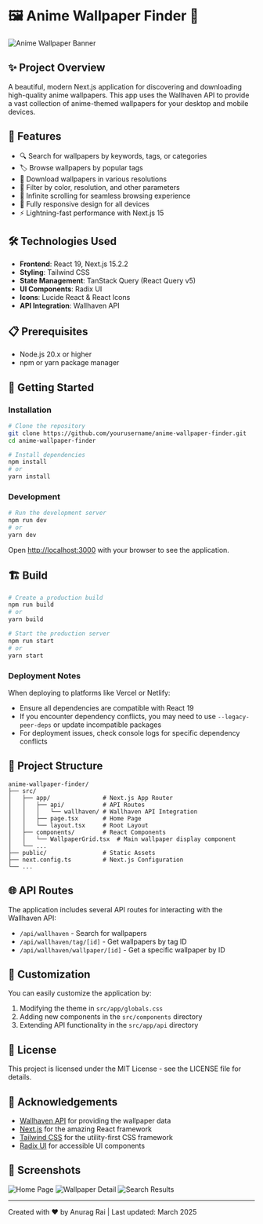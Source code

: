 # 🖼️ Anime Wallpaper Finder 🌸

![Anime Wallpaper Banner](https://wallhaven.cc/images/layout/logo.png)

## ✨ Project Overview

A beautiful, modern Next.js application for discovering and downloading high-quality anime wallpapers. This app uses the Wallhaven API to provide a vast collection of anime-themed wallpapers for your desktop and mobile devices.

## 🚀 Features

- 🔍 Search for wallpapers by keywords, tags, or categories
- 🏷️ Browse wallpapers by popular tags
- 💾 Download wallpapers in various resolutions
- 🌈 Filter by color, resolution, and other parameters
- 🔄 Infinite scrolling for seamless browsing experience
- 📱 Fully responsive design for all devices
- ⚡ Lightning-fast performance with Next.js 15

## 🛠️ Technologies Used

- **Frontend**: React 19, Next.js 15.2.2
- **Styling**: Tailwind CSS
- **State Management**: TanStack Query (React Query v5)
- **UI Components**: Radix UI
- **Icons**: Lucide React & React Icons
- **API Integration**: Wallhaven API

## 📋 Prerequisites

- Node.js 20.x or higher
- npm or yarn package manager

## 🚀 Getting Started

### Installation

```bash
# Clone the repository
git clone https://github.com/yourusername/anime-wallpaper-finder.git
cd anime-wallpaper-finder

# Install dependencies
npm install
# or
yarn install
```

### Development

```bash
# Run the development server
npm run dev
# or
yarn dev
```

Open [http://localhost:3000](http://localhost:3000) with your browser to see the application.

## 🏗️ Build

```bash
# Create a production build
npm run build
# or
yarn build

# Start the production server
npm run start
# or
yarn start
```

### Deployment Notes

When deploying to platforms like Vercel or Netlify:

- Ensure all dependencies are compatible with React 19
- If you encounter dependency conflicts, you may need to use `--legacy-peer-deps` or update incompatible packages
- For deployment issues, check console logs for specific dependency conflicts

## 🧪 Project Structure

```
anime-wallpaper-finder/
├── src/
│   ├── app/               # Next.js App Router
│   │   ├── api/           # API Routes
│   │   │   └── wallhaven/ # Wallhaven API Integration
│   │   ├── page.tsx       # Home Page
│   │   └── layout.tsx     # Root Layout
│   ├── components/        # React Components
│   │   └── WallpaperGrid.tsx  # Main wallpaper display component
│   └── ...
├── public/                # Static Assets
├── next.config.ts         # Next.js Configuration
└── ...
```

## 🌐 API Routes

The application includes several API routes for interacting with the Wallhaven API:

- `/api/wallhaven` - Search for wallpapers
- `/api/wallhaven/tag/[id]` - Get wallpapers by tag ID
- `/api/wallhaven/wallpaper/[id]` - Get a specific wallpaper by ID

## 🎨 Customization

You can easily customize the application by:

1. Modifying the theme in `src/app/globals.css`
2. Adding new components in the `src/components` directory
3. Extending API functionality in the `src/app/api` directory

## 📝 License

This project is licensed under the MIT License - see the LICENSE file for details.

## 🙏 Acknowledgements

- [Wallhaven API](https://wallhaven.cc/help/api) for providing the wallpaper data
- [Next.js](https://nextjs.org/) for the amazing React framework
- [Tailwind CSS](https://tailwindcss.com/) for the utility-first CSS framework
- [Radix UI](https://www.radix-ui.com/) for accessible UI components

## 📸 Screenshots

![Home Page](https://via.placeholder.com/800x450.png?text=Home+Page)
![Wallpaper Detail](https://via.placeholder.com/800x450.png?text=Wallpaper+Detail)
![Search Results](https://via.placeholder.com/800x450.png?text=Search+Results)

---

Created with ❤️ by Anurag Rai | Last updated: March 2025
